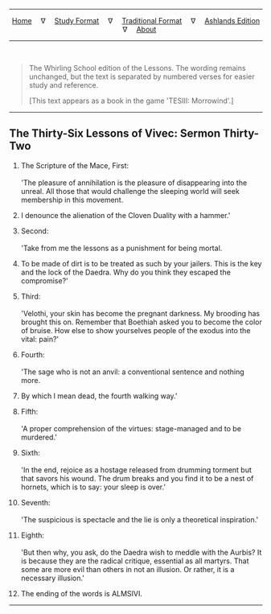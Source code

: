 
---

<!--- Jekyll Page Links -->

<center>
<a href="../../../index.html">Home</a>
&emsp;&nabla;&emsp;
<a href="../../index-study.html">Study Format</a>
&emsp;&nabla;&emsp;
<a href="../../index-traditional.html">Traditional Format</a>
&emsp;&nabla;&emsp;
<a href="../../index-ashlands.html">Ashlands Edition</a>
&emsp;&nabla;&emsp;
<a href="../../../about.html">About</a>
</center>

<!--- Markdown Body Below: -->

---

&emsp;

> The Whirling School edition of the Lessons. The wording remains unchanged, but the text is separated by numbered verses for easier study and reference.
>
> \[This text appears as a book in the game 'TESIII: Morrowind'.\]

---

## The Thirty-Six Lessons of Vivec: Sermon Thirty-Two

1. The Scripture of the Mace, First:\
\
'The pleasure of annihilation is the pleasure of disappearing into the unreal. All those that would challenge the sleeping world will seek membership in this movement.

2. I denounce the alienation of the Cloven Duality with a hammer.'

3. Second:\
\
'Take from me the lessons as a punishment for being mortal.

4. To be made of dirt is to be treated as such by your jailers. This is the key and the lock of the Daedra. Why do you think they escaped the compromise?'

5. Third:\
\
'Velothi, your skin has become the pregnant darkness. My brooding has brought this on. Remember that Boethiah asked you to become the color of bruise. How else to show yourselves people of the exodus into the vital: pain?'

6. Fourth:\
\
'The sage who is not an anvil: a conventional sentence and nothing more.

7. By which I mean dead, the fourth walking way.'

8. Fifth:\
\
'A proper comprehension of the virtues: stage-managed and to be murdered.'

9. Sixth:\
\
'In the end, rejoice as a hostage released from drumming torment but that savors his wound. The drum breaks and you find it to be a nest of hornets, which is to say: your sleep is over.'

10. Seventh:\
\
'The suspicious is spectacle and the lie is only a theoretical inspiration.'

11. Eighth:\
\
'But then why, you ask, do the Daedra wish to meddle with the Aurbis? It is because they are the radical critique, essential as all martyrs. That some are more evil than others in not an illusion. Or rather, it is a necessary illusion.'

12. The ending of the words is ALMSIVI.

---
